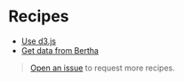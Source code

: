 # Recipes

- [Use d3.js](use-d3.md)
- [Get data from Bertha](get-data-from-bertha.md)

> [Open an issue](https://github.com/ft-interactive/project-starter-kit/issues) to request more recipes.
